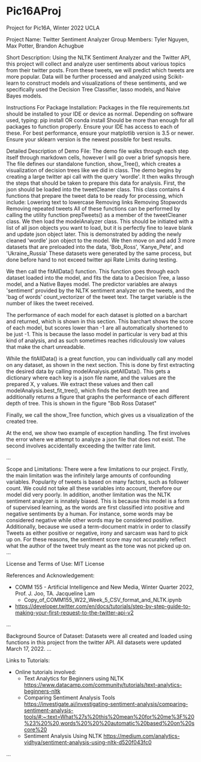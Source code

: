 # Pic16AProj
Project for Pic16A, Winter 2022 UCLA

Project Name: Twitter Sentiment Analyzer
Group Members: Tyler Nguyen, Max Potter, Brandon Achugbue

Short Description:
Using the NLTK Sentiment Analyzer and the Twitter API, this project will collect and analyze
user sentiments about various topics from their twitter posts. From these tweets, we will predict which tweets are more popular. 
Data will be further processed and analyzed using Scikit-learn to construct models and visualizations of these sentiments, and we specifically used 
the Decision Tree Classifier, lasso models, and Naive Bayes models. 

Instructions For Package Installation:
Packages in the file requirements.txt should be installed to your IDE or device as normal.
Depending on software used, typing:
    pip install <package name here>
        OR
    conda install <package name here>
 Should be more than enough for all packages to function properly. Ensure your IDE has access to each of these.
 For best performance, ensure your matplotlib version is 3.5 or newer.
 Ensure your sklearn version is the newest possible for best results. 

Detailed Description of Demo File:
  The demo file walks through each step itself through markdown cells, however I will go over a brief synopsis here.
  The file defines our standalone function, show_Tree(), which creates a visualization of decision trees like we did in class.
  The demo begins by creating a large twitter api call with the query 'wordle'. 
  It then walks through the steps that should be taken to prepare this data for analysis.
  First, the json should be loaded into the tweetCleaner class.
  This class contains 4 functions that prepare the tweet data to be ready for processing, which include:
    Lowering text to lowercase
    Removing links
    Removing Stopwords
    Removing repeated tweets
  All of these functions can be performed by calling the utility function prepTweets() as a member of the tweetCleaner class.
  We then load the modelAnalyzer class. This should be initiated with a list of all json objects you want to load, but it
  is perfectly fine to leave blank and update json object later.
  This is demonstrated by adding the newly cleaned 'wordle' json object to the model.
  We then move on and add 3 more datasets that  are preloaded into the data, 'Bob_Ross', 'Kanye_Pete', and 'Ukraine_Russia'
  These datasets were generated by the same process, but done before hand to not exceed twitter api Rate Limits during testing.
  
  We then call the fitAllData() function. This function goes through each dataset loaded into the model, and fits the data
  to a Decision Tree, a lasso model, and a Native Bayes model. The predictor variables are always 'sentiment' provided by the 
  NLTK sentiment analyzer on the tweets, and the 'bag of words' count_vectorizer of the tweet text. The target variable is the
  number of likes the tweet received.
  
  The performance of each model for each dataset is plotted on a barchart and returned, which is shown in this section. 
  This barchart shows the score of each model, but scores lower than -1 are all automatically shortened to be just -1. This is    because the lasso model in particular is very bad at this kind of analysis, and as such sometimes reaches ridiculously low values that make the chart unreadable.
  
  While the fitAllData() is a great function, you can individually call any model on any dataset, as shown in the next section.
  This is done by first extracting the desired data by calling modelAnalysis.getAllData(). This gets a dictionary
  where each key is a json file name, and the values are the prepared X, y values. 
  We extract these values and then call modelAnalysis.best_fit_tree(), which finds the best depth tree and additionally
  returns a figure that graphs the performance of each different depth of tree.
  This is shown in the figure "Bob Ross Dataset"
  
  Finally, we call the show_Tree function, which gives us a visualization of the created tree.
  
  At the end, we show two example of exception handling. The first involves the error where we attempt to
  analyze a json file that does not exist. The second involves accidentally exceeding the twitter rate limit. 
  
  
...

Scope and Limitations: There were a few limitations to our project. Firstly, the main limitation was the infinitely large amounts of confounding variables. Popularity of tweets is based on many factors, such as follower count. We could not take all these variables into account, therefore our model did very poorly. In addition, another limitation was the NLTK sentiment analyzer is innately biased. This is because this model is a form of supervised learning, as the words are first classified into positive and negative sentiments by a human. For instance, some words may be  considered negative while other words may be considered positive. Additionally, because we used a term-document matrix in order to classify Tweets as either positive or negative, irony and sarcasm was hard to pick up on. For these reasons, the sentiment score may not accurately reflect what the author of the tweet truly meant as the tone was not picked up on. 
...

License and Terms of Use:
MIT License

References and Acknowledgement: 
- COMM 155 - Artificial Intelligence and New Media, Winter Quarter 2022, Prof. J. Joo, TA. Jacqueline Lam
  - Copy_of_COMM155_W22_Week_5_CSV_format_and_NLTK.ipynb
- https://developer.twitter.com/en/docs/tutorials/step-by-step-guide-to-making-your-first-request-to-the-twitter-api-v2

...

Background Source of Dataset:
  Datasets were all created and loaded using functions in this project from the twitter API. All datasets were updated
  March 17, 2022. 
...

Links to Tutorials:
- Online tutorials involved:
    - Text Analytics for Beginners using NLTK https://www.datacamp.com/community/tutorials/text-analytics-beginners-nltk
    - Comparing Sentiment Analysis Tools https://investigate.ai/investigating-sentiment-analysis/comparing-sentiment-analysis-tools/#:~:text=What%27s%20this%20mean%20for%20me%3F%20%23%20%20,words%20%20%20automatic%20based%20on%20score%20
    - Sentiment Analysis Using NLTK https://medium.com/analytics-vidhya/sentiment-analysis-using-nltk-d520f043fc0

...


